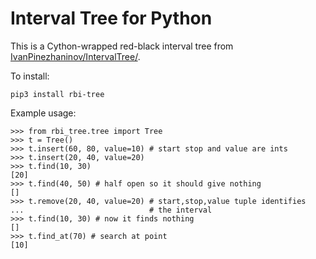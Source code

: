 # Interval Tree for Python #

This is a Cython-wrapped red-black interval tree from
[IvanPinezhaninov/IntervalTree/](https://github.com/IvanPinezhaninov/IntervalTree).

To install:

    pip3 install rbi-tree

Example usage:

    >>> from rbi_tree.tree import Tree
    >>> t = Tree()
    >>> t.insert(60, 80, value=10) # start stop and value are ints
    >>> t.insert(20, 40, value=20)
    >>> t.find(10, 30)
    [20]
    >>> t.find(40, 50) # half open so it should give nothing
    []
    >>> t.remove(20, 40, value=20) # start,stop,value tuple identifies
    ...                            # the interval
    >>> t.find(10, 30) # now it finds nothing
    []
    >>> t.find_at(70) # search at point
    [10]

